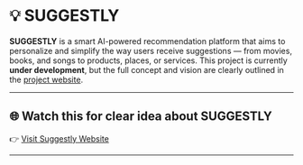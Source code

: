 # 💡 SUGGESTLY

**SUGGESTLY** is a smart AI-powered recommendation platform that aims to personalize and simplify the way users receive suggestions — from movies, books, and songs to products, places, or services. This project is currently **under development**, but the full concept and vision are clearly outlined in the [project website](https://suryareddy180.github.io/SUGGESTLY/).

---

## 🌐 Watch this for clear idea about SUGGESTLY

👉 [Visit Suggestly Website](https://suryareddy180.github.io/SUGGESTLY/)

---
